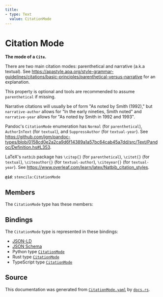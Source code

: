```yaml
---
title:
- type: Text
  value: CitationMode
---
```


# Citation Mode

**The mode of a `Cite`.**

There are two main citation modes: parenthetical and narrative (a.k.a textual).
See https://apastyle.apa.org/style-grammar-guidelines/citations/basic-principles/parenthetical-versus-narrative
for an explanation.

This property is optional and tools are recommended to assume `parenthetical` if missing.

Narrative citations will usually be of form "As noted by Smith (1992)," but `narrative-author`
allows for "In the early nineties, Smith noted" and `narrative-year` allows for "As noted by Smith in 1992 and 1993".

Pandoc's `CitationMode` enumeration has `Normal` (for `parenthetical`), `AuthorInText` (for `textual`),
and `SuppressAuthor` (for `textual-year`).
See https://github.com/jgm/pandoc-types/blob/0158cd0e2a2ca9d6f14389a1a57bc64cab45a7dd/src/Text/Pandoc/Definition.hs#L353.

LaTeX's `natbib` package has `\citep{}` (for `parenthetical`), `\citet{}` (for `textual`),
`\citeauthor{}` (for `textual-author`), `\citeyear{}` (for `textual-year`).
See https://www.overleaf.com/learn/latex/Natbib_citation_styles.


**`@id`**: `stencila:CitationMode`

## Members

The `CitationMode` type has these members:



## Bindings

The `CitationMode` type is represented in these bindings:

- [JSON-LD](https://stencila.dev/CitationMode.jsonld)
- [JSON Schema](https://stencila.dev/CitationMode.schema.json)
- Python type [`CitationMode`](https://github.com/stencila/stencila/blob/main/python/stencila/types/citation_mode.py)
- Rust type [`CitationMode`](https://github.com/stencila/stencila/blob/main/rust/schema/src/types/citation_mode.rs)
- TypeScript type [`CitationMode`](https://github.com/stencila/stencila/blob/main/typescript/src/types/CitationMode.ts)

## Source

This documentation was generated from [`CitationMode.yaml`](https://github.com/stencila/stencila/blob/main/schema/CitationMode.yaml) by [`docs.rs`](https://github.com/stencila/stencila/blob/main/rust/schema-gen/src/docs.rs).